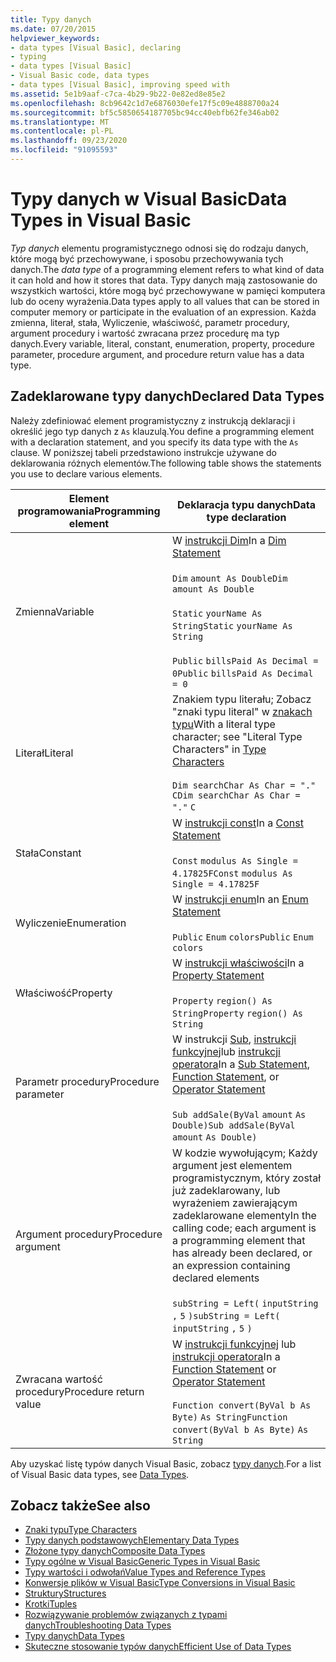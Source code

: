 ```yaml
---
title: Typy danych
ms.date: 07/20/2015
helpviewer_keywords:
- data types [Visual Basic], declaring
- typing
- data types [Visual Basic]
- Visual Basic code, data types
- data types [Visual Basic], improving speed with
ms.assetid: 5e1b9aaf-c7ca-4b29-9b22-0e82ed8e85e2
ms.openlocfilehash: 8cb9642c1d7e6876030efe17f5c09e4888700a24
ms.sourcegitcommit: bf5c5850654187705bc94cc40ebfb62fe346ab02
ms.translationtype: MT
ms.contentlocale: pl-PL
ms.lasthandoff: 09/23/2020
ms.locfileid: "91095593"
---
```

# <a name="data-types-in-visual-basic"></a><span data-ttu-id="6919e-102">Typy danych w Visual Basic</span><span class="sxs-lookup"><span data-stu-id="6919e-102">Data Types in Visual Basic</span></span>

<span data-ttu-id="6919e-103">*Typ danych* elementu programistycznego odnosi się do rodzaju danych, które mogą być przechowywane, i sposobu przechowywania tych danych.</span><span class="sxs-lookup"><span data-stu-id="6919e-103">The *data type* of a programming element refers to what kind of data it can hold and how it stores that data.</span></span> <span data-ttu-id="6919e-104">Typy danych mają zastosowanie do wszystkich wartości, które mogą być przechowywane w pamięci komputera lub do oceny wyrażenia.</span><span class="sxs-lookup"><span data-stu-id="6919e-104">Data types apply to all values that can be stored in computer memory or participate in the evaluation of an expression.</span></span> <span data-ttu-id="6919e-105">Każda zmienna, literał, stała, Wyliczenie, właściwość, parametr procedury, argument procedury i wartość zwracana przez procedurę ma typ danych.</span><span class="sxs-lookup"><span data-stu-id="6919e-105">Every variable, literal, constant, enumeration, property, procedure parameter, procedure argument, and procedure return value has a data type.</span></span>  
  
## <a name="declared-data-types"></a><span data-ttu-id="6919e-106">Zadeklarowane typy danych</span><span class="sxs-lookup"><span data-stu-id="6919e-106">Declared Data Types</span></span>  

 <span data-ttu-id="6919e-107">Należy zdefiniować element programistyczny z instrukcją deklaracji i określić jego typ danych z `As` klauzulą.</span><span class="sxs-lookup"><span data-stu-id="6919e-107">You define a programming element with a declaration statement, and you specify its data type with the `As` clause.</span></span> <span data-ttu-id="6919e-108">W poniższej tabeli przedstawiono instrukcje używane do deklarowania różnych elementów.</span><span class="sxs-lookup"><span data-stu-id="6919e-108">The following table shows the statements you use to declare various elements.</span></span>  
  
|<span data-ttu-id="6919e-109">Element programowania</span><span class="sxs-lookup"><span data-stu-id="6919e-109">Programming element</span></span>|<span data-ttu-id="6919e-110">Deklaracja typu danych</span><span class="sxs-lookup"><span data-stu-id="6919e-110">Data type declaration</span></span>|  
|-------------------------|---------------------------|  
|<span data-ttu-id="6919e-111">Zmienna</span><span class="sxs-lookup"><span data-stu-id="6919e-111">Variable</span></span>|<span data-ttu-id="6919e-112">W [instrukcji Dim](../../../language-reference/statements/dim-statement.md)</span><span class="sxs-lookup"><span data-stu-id="6919e-112">In a [Dim Statement](../../../language-reference/statements/dim-statement.md)</span></span><br /><br /> <span data-ttu-id="6919e-113">`Dim`   `amount As Double`</span><span class="sxs-lookup"><span data-stu-id="6919e-113">`Dim`   `amount As Double`</span></span><br /><br /> <span data-ttu-id="6919e-114">`Static`   `yourName As String`</span><span class="sxs-lookup"><span data-stu-id="6919e-114">`Static`   `yourName As String`</span></span><br /><br /> <span data-ttu-id="6919e-115">`Public`   `billsPaid As Decimal = 0`</span><span class="sxs-lookup"><span data-stu-id="6919e-115">`Public`   `billsPaid As Decimal = 0`</span></span>|  
|<span data-ttu-id="6919e-116">Literał</span><span class="sxs-lookup"><span data-stu-id="6919e-116">Literal</span></span>|<span data-ttu-id="6919e-117">Znakiem typu literału; Zobacz "znaki typu literal" w [znakach typu](type-characters.md)</span><span class="sxs-lookup"><span data-stu-id="6919e-117">With a literal type character; see "Literal Type Characters" in [Type Characters](type-characters.md)</span></span><br /><br /> <span data-ttu-id="6919e-118">`Dim searchChar As Char = "."`  `C`</span><span class="sxs-lookup"><span data-stu-id="6919e-118">`Dim searchChar As Char = "."`  `C`</span></span>|  
|<span data-ttu-id="6919e-119">Stała</span><span class="sxs-lookup"><span data-stu-id="6919e-119">Constant</span></span>|<span data-ttu-id="6919e-120">W [instrukcji const](../../../language-reference/statements/const-statement.md)</span><span class="sxs-lookup"><span data-stu-id="6919e-120">In a [Const Statement](../../../language-reference/statements/const-statement.md)</span></span><br /><br /> <span data-ttu-id="6919e-121">`Const`   `modulus As Single = 4.17825F`</span><span class="sxs-lookup"><span data-stu-id="6919e-121">`Const`   `modulus As Single = 4.17825F`</span></span>|  
|<span data-ttu-id="6919e-122">Wyliczenie</span><span class="sxs-lookup"><span data-stu-id="6919e-122">Enumeration</span></span>|<span data-ttu-id="6919e-123">W [instrukcji enum](../../../language-reference/statements/enum-statement.md)</span><span class="sxs-lookup"><span data-stu-id="6919e-123">In an [Enum Statement](../../../language-reference/statements/enum-statement.md)</span></span><br /><br /> <span data-ttu-id="6919e-124">`Public`   `Enum`   `colors`</span><span class="sxs-lookup"><span data-stu-id="6919e-124">`Public`   `Enum`   `colors`</span></span>|  
|<span data-ttu-id="6919e-125">Właściwość</span><span class="sxs-lookup"><span data-stu-id="6919e-125">Property</span></span>|<span data-ttu-id="6919e-126">W [instrukcji właściwości](../../../language-reference/statements/property-statement.md)</span><span class="sxs-lookup"><span data-stu-id="6919e-126">In a [Property Statement](../../../language-reference/statements/property-statement.md)</span></span><br /><br /> <span data-ttu-id="6919e-127">`Property`   `region() As String`</span><span class="sxs-lookup"><span data-stu-id="6919e-127">`Property`   `region() As String`</span></span>|  
|<span data-ttu-id="6919e-128">Parametr procedury</span><span class="sxs-lookup"><span data-stu-id="6919e-128">Procedure parameter</span></span>|<span data-ttu-id="6919e-129">W instrukcji [Sub](../../../language-reference/statements/sub-statement.md), [instrukcji funkcyjnej](../../../language-reference/statements/function-statement.md)lub [instrukcji operatora](../../../language-reference/statements/operator-statement.md)</span><span class="sxs-lookup"><span data-stu-id="6919e-129">In a [Sub Statement](../../../language-reference/statements/sub-statement.md), [Function Statement](../../../language-reference/statements/function-statement.md), or [Operator Statement](../../../language-reference/statements/operator-statement.md)</span></span><br /><br /> <span data-ttu-id="6919e-130">`Sub addSale(ByVal`   `amount`   `As Double)`</span><span class="sxs-lookup"><span data-stu-id="6919e-130">`Sub addSale(ByVal`   `amount`   `As Double)`</span></span>|  
|<span data-ttu-id="6919e-131">Argument procedury</span><span class="sxs-lookup"><span data-stu-id="6919e-131">Procedure argument</span></span>|<span data-ttu-id="6919e-132">W kodzie wywołującym; Każdy argument jest elementem programistycznym, który został już zadeklarowany, lub wyrażeniem zawierającym zadeklarowane elementy</span><span class="sxs-lookup"><span data-stu-id="6919e-132">In the calling code; each argument is a programming element that has already been declared, or an expression containing declared elements</span></span><br /><br /> <span data-ttu-id="6919e-133">`subString = Left(`  `inputString`  `,`   `5`  `)`</span><span class="sxs-lookup"><span data-stu-id="6919e-133">`subString = Left(`  `inputString`  `,`   `5`  `)`</span></span>|  
|<span data-ttu-id="6919e-134">Zwracana wartość procedury</span><span class="sxs-lookup"><span data-stu-id="6919e-134">Procedure return value</span></span>|<span data-ttu-id="6919e-135">W [instrukcji funkcyjnej](../../../language-reference/statements/function-statement.md) lub [instrukcji operatora](../../../language-reference/statements/operator-statement.md)</span><span class="sxs-lookup"><span data-stu-id="6919e-135">In a [Function Statement](../../../language-reference/statements/function-statement.md) or [Operator Statement](../../../language-reference/statements/operator-statement.md)</span></span><br /><br /> <span data-ttu-id="6919e-136">`Function convert(ByVal b As Byte)`   `As String`</span><span class="sxs-lookup"><span data-stu-id="6919e-136">`Function convert(ByVal b As Byte)`   `As String`</span></span>|  
  
 <span data-ttu-id="6919e-137">Aby uzyskać listę typów danych Visual Basic, zobacz [typy danych](../../../language-reference/data-types/index.md).</span><span class="sxs-lookup"><span data-stu-id="6919e-137">For a list of Visual Basic data types, see [Data Types](../../../language-reference/data-types/index.md).</span></span>  
  
## <a name="see-also"></a><span data-ttu-id="6919e-138">Zobacz także</span><span class="sxs-lookup"><span data-stu-id="6919e-138">See also</span></span>

- [<span data-ttu-id="6919e-139">Znaki typu</span><span class="sxs-lookup"><span data-stu-id="6919e-139">Type Characters</span></span>](type-characters.md)
- [<span data-ttu-id="6919e-140">Typy danych podstawowych</span><span class="sxs-lookup"><span data-stu-id="6919e-140">Elementary Data Types</span></span>](elementary-data-types.md)
- [<span data-ttu-id="6919e-141">Złożone typy danych</span><span class="sxs-lookup"><span data-stu-id="6919e-141">Composite Data Types</span></span>](composite-data-types.md)
- [<span data-ttu-id="6919e-142">Typy ogólne w Visual Basic</span><span class="sxs-lookup"><span data-stu-id="6919e-142">Generic Types in Visual Basic</span></span>](generic-types.md)
- [<span data-ttu-id="6919e-143">Typy wartości i odwołań</span><span class="sxs-lookup"><span data-stu-id="6919e-143">Value Types and Reference Types</span></span>](value-types-and-reference-types.md)
- [<span data-ttu-id="6919e-144">Konwersje plików w Visual Basic</span><span class="sxs-lookup"><span data-stu-id="6919e-144">Type Conversions in Visual Basic</span></span>](type-conversions.md)
- [<span data-ttu-id="6919e-145">Struktury</span><span class="sxs-lookup"><span data-stu-id="6919e-145">Structures</span></span>](structures.md)
- [<span data-ttu-id="6919e-146">Krotki</span><span class="sxs-lookup"><span data-stu-id="6919e-146">Tuples</span></span>](tuples.md)
- [<span data-ttu-id="6919e-147">Rozwiązywanie problemów związanych z typami danych</span><span class="sxs-lookup"><span data-stu-id="6919e-147">Troubleshooting Data Types</span></span>](troubleshooting-data-types.md)
- [<span data-ttu-id="6919e-148">Typy danych</span><span class="sxs-lookup"><span data-stu-id="6919e-148">Data Types</span></span>](../../../language-reference/data-types/index.md)
- [<span data-ttu-id="6919e-149">Skuteczne stosowanie typów danych</span><span class="sxs-lookup"><span data-stu-id="6919e-149">Efficient Use of Data Types</span></span>](efficient-use-of-data-types.md)
